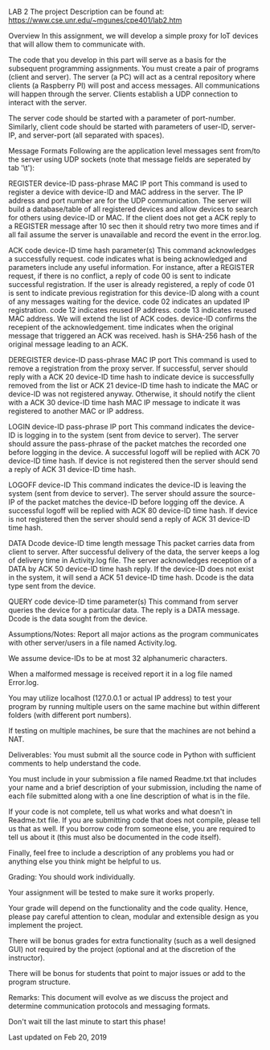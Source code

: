 LAB 2 
The project Description can be found at: https://www.cse.unr.edu/~mgunes/cpe401/lab2.htm

Overview
In this assignment, we will develop a simple proxy for IoT devices that will allow them to communicate with.

The code that you develop in this part will serve as a basis for the subsequent programming assignments. You must create a pair of programs (client and server). The server (a PC) will act as a central repository where clients (a Raspberry PI) will post and access messages. All communications will happen through the server. Clients establish a UDP connection to interact with the server.

The server code should be started with a parameter of port-number. Similarly, client code should be started with parameters of user-ID, server-IP, and server-port (all separated with spaces).

Message Formats
Following are the application level messages sent from/to the server using UDP sockets (note that message fields are seperated by tab '\t'):

REGISTER device-ID pass-phrase MAC IP port
This command is used to register a device with device-ID and MAC address in the server. The IP address and port number are for the UDP communication. The server will build a database/table of all registered devices and allow devices to search for others using device-ID or MAC. If the client does not get a ACK reply to a REGISTER message after 10 sec then it should retry two more times and if all fail assume the server is unavailable and record the event in the error.log.

ACK code device-ID time hash parameter(s)
This command acknowledges a successfully request. code indicates what is being acknowledged and parameters include any useful information. For instance, after a REGISTER request, if there is no conflict, a reply of code 00 is sent to indicate successful registration. If the user is already registered, a reply of code 01 is sent to indicate previous registration for this device-ID along with a count of any messages waiting for the device. code 02 indicates an updated IP registration. code 12 indicates reused IP address. code 13 indicates reused MAC address. We will extend the list of ACK codes. device-ID confirms the recepient of the acknowledgement. time indicates when the original message that triggered an ACK was received. hash is SHA-256 hash of the original message leading to an ACK.

DEREGISTER device-ID pass-phrase MAC IP port
This command is used to remove a registration from the proxy server. If successful, server should reply with a ACK 20 device-ID time hash to indicate device is successfully removed from the list or ACK 21 device-ID time hash to indicate the MAC or device-ID was not registered anyway. Otherwise, it should notify the client with a ACK 30 device-ID time hash MAC IP message to indicate it was registered to another MAC or IP address.

LOGIN device-ID pass-phrase IP port
This command indicates the device-ID is logging in to the system (sent from device to server). The server should assure the pass-phrase of the packet matches the recorded one before logging in the device. A successful logoff will be replied with ACK 70 device-ID time hash. If device is not registered then the server should send a reply of ACK 31 device-ID time hash.

LOGOFF device-ID
This command indicates the device-ID is leaving the system (sent from device to server). The server should assure the source-IP of the packet matches the device-ID before logging off the device. A successful logoff will be replied with ACK 80 device-ID time hash. If device is not registered then the server should send a reply of ACK 31 device-ID time hash.

DATA Dcode device-ID time length message
This packet carries data from client to server. After successful delivery of the data, the server keeps a log of delivery time in Activity.log file. The server acknowledges reception of a DATA by ACK 50 device-ID time hash reply. If the device-ID does not exist in the system, it will send a ACK 51 device-ID time hash. Dcode is the data type sent from the device.

QUERY code device-ID time parameter(s)
This command from server queries the device for a particular data. The reply is a DATA message. Dcode is the data sought from the device.

Assumptions/Notes:
Report all major actions as the program communicates with other server/users in a file named Activity.log.

We assume device-IDs to be at most 32 alphanumeric characters.

When a malformed message is received report it in a log file named Error.log.

You may utilize localhost (127.0.0.1 or actual IP address) to test your program by running multiple users on the same machine but within different folders (with different port numbers).

If testing on multiple machines, be sure that the machines are not behind a NAT.

Deliverables:
You must submit all the source code in Python with sufficient comments to help understand the code.

You must include in your submission a file named Readme.txt that includes your name and a brief description of your submission, including the name of each file submitted along with a one line description of what is in the file.

If your code is not complete, tell us what works and what doesn't in Readme.txt file. If you are submitting code that does not compile, please tell us that as well. If you borrow code from someone else, you are required to tell us about it (this must also be documented in the code itself).

Finally, feel free to include a description of any problems you had or anything else you think might be helpful to us.

Grading:
You should work individually.

Your assignment will be tested to make sure it works properly.

Your grade will depend on the functionality and the code quality. Hence, please pay careful attention to clean, modular and extensible design as you implement the project.

There will be bonus grades for extra functionality (such as a well designed GUI) not required by the project (optional and at the discretion of the instructor).

There will be bonus for students that point to major issues or add to the program structure.

Remarks:
This document will evolve as we discuss the project and determine communication protocols and messaging formats.

Don't wait till the last minute to start this phase!

Last updated on Feb 20, 2019
